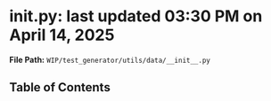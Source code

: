 # __init__.py: last updated 03:30 PM on April 14, 2025

**File Path:** `WIP/test_generator/utils/data/__init__.py`

## Table of Contents
